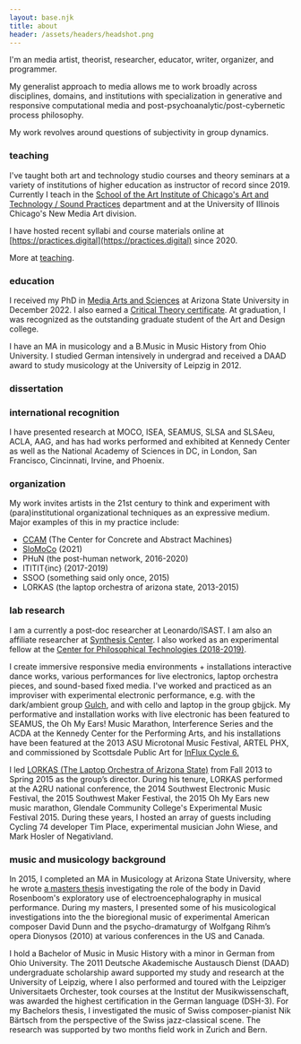 ```yaml
---
layout: base.njk
title: about
header: /assets/headers/headshot.png
---
```


I'm an media artist, theorist, researcher, educator, writer, organizer, and programmer.

My generalist approach to media allows me to work broadly across disciplines, domains, and institutions with specialization in generative and responsive computational media and post-psychoanalytic/post-cybernetic process philosophy.

My work revolves around questions of subjectivity in group dynamics.

### teaching

I've taught both art and technology studio courses and theory seminars at a variety of institutions of higher education as instructor of record since 2019. Currently I teach in the [School of the Art Institute of Chicago's Art and Technology / Sound Practices](https://www.saic.edu/atsp) department and at the University of Illinois Chicago's New Media Art division.

I have hosted recent syllabi and course materials online at [https://practices.digital](https://practices.digital) since 2020.

More at [teaching](/teaching).

### education

I received my PhD in [Media Arts and Sciences](https://artsmediaengineering.asu.edu/degree-programs/media-arts-and-sciences-phd) at Arizona State University in December 2022. I also earned a [Critical Theory certificate](https://english.asu.edu/degree/graduate/critical-theory-certificate-cert). At graduation, I was recognized as the outstanding graduate student of the Art and Design college.

I have an MA in musicology and a B.Music in Music History from Ohio University. I studied German intensively in undergrad and received a DAAD award to study musicology at the University of Leipzig in 2012.

### dissertation

### international recognition

I have presented research at MOCO, ISEA, SEAMUS, SLSA and SLSAeu, ACLA, AAG, and has had works performed and exhibited at Kennedy Center as well as the National Academy of Sciences in DC, in London, San Francisco, Cincinnati, Irvine, and Phoenix.

### organization

My work invites artists in the 21st century to think and experiment with (para)institutional organizational techniques as an expressive medium. Major examples of this in my practice include:

- [CCAM](https://ccam.world) (The Center for Concrete and Abstract Machines)
- [SloMoCo](www.moco21.movementcomputing.org) (2021)
- PHuN (the post-human network, 2016-2020)
- ITITIT{inc} (2017-2019)
- SSOO (something said only once, 2015)
- LORKAS (the laptop orchestra of arizona state, 2013-2015)

### lab research

I am a currently a post-doc researcher at Leonardo/ISAST. I am also an affiliate researcher at [Synthesis Center](http://www.synthesiscenter.net). I also worked as an experimental fellow at the [Center for Philosophical Technologies (2018-2019)](https://centerforphilosophicaltechnologies.org).

I create immersive responsive media environments + installations interactive dance works, various performances for live electronics, laptop orchestra pieces, and sound-based fixed media. I've worked and practiced as an improviser with experimental electronic performance, e.g. with the dark/ambient group [Gulch](https://wearegulch.bandcamp.com/), and with cello and laptop in the group gbjjck. My performative and installation works with live electronic has been featured to SEAMUS, the Oh My Ears! Music Marathon, Interference Series and the ACDA at the Kennedy Center for the Performing Arts, and his installations have been featured at the 2013 ASU Microtonal Music Festival, ARTEL PHX, and commissioned by Scottsdale Public Art for [InFlux Cycle 6.](https://influxaz.com/installation/topo-by-briggs-johnson-and-kautz/)

I led [LORKAS (The Laptop Orchestra of Arizona State)](https://lorkas.bandcamp.com/album/nodes) from Fall 2013 to Spring 2015 as the group’s director. During his tenure, LORKAS performed at the A2RU national conference, the 2014 Southwest Electronic Music Festival, the 2015 Southwest Maker Festival, the 2015 Oh My Ears new music marathon, Glendale Community College's Experimental Music Festival 2015. During these years, I hosted an array of guests including Cycling 74 developer Tim Place, experimental musician John Wiese, and Mark Hosler of Negativland.

### music and musicology background

In 2015, I completed an MA in Musicology at Arizona State University, where he wrote [a masters thesis](https://repository.asu.edu/items/29971) investigating the role of the body in David Rosenboom's exploratory use of electroencephalography in musical performance. During my masters, I presented some of his musicological investigations into the the bioregional music of experimental American composer David Dunn and the psycho-dramaturgy of Wolfgang Rihm’s opera Dionysos (2010) at various conferences in the US and Canada.

I hold a Bachelor of Music in Music History with a minor in German from Ohio University. The 2011 Deutsche Akademische Austausch Dienst (DAAD) undergraduate scholarship award supported my study and research at the University of Leipzig, where I also performed and toured with the Leipziger Universitaets Orchester, took courses at the Institut der Musikwissenschaft, was awarded the highest certification in the German language (DSH-3). For my Bachelors thesis, I investigated the music of Swiss composer-pianist Nik Bärtsch from the perspective of the Swiss jazz-classical scene. The research was supported by two months field work in Zurich and Bern.
